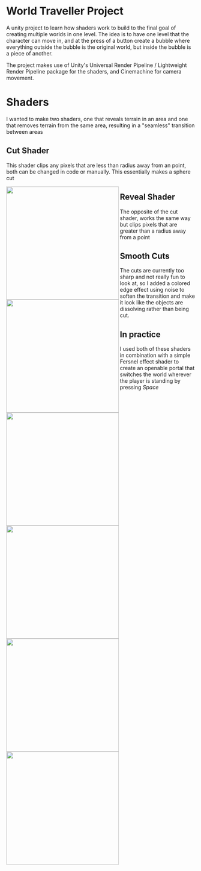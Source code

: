 # World Traveller Project
A unity project to learn how shaders work to build to the final goal of creating multiple worlds in one level. The idea is to have one level that the character can move in, and at the press of a button create a  bubble where everything outside the bubble is the original world, but inside the bubble is a piece of another.


The project makes use of Unity's Universal Render Pipeline / Lightweight Render Pipeline package for the shaders, and Cinemachine for camera movement.


# Shaders
I wanted to make two shaders, one that reveals terrain in an area and one that removes terrain from the same area, resulting in a "seamless" transition between areas

## Cut Shader
This shader clips any pixels that are less than radius away from an point, both can be changed in code or manually. This essentially makes a sphere cut

<img src="https://github.com/tobymcguire0/images/blob/main/WorldTravellerImg/RegularSliceShader.PNG" width=300 align=left>


## Reveal Shader
The opposite of the cut shader, works the same way but clips pixels that are greater than a radius away from a point

<img src="https://github.com/tobymcguire0/images/blob/main/WorldTravellerImg/RevealRegular.PNG" width=300 align=left>

## Smooth Cuts
The cuts are currently too sharp and not really fun to look at, so I added a colored edge effect using noise to soften the transition and make it look like the objects are dissolving rather than being cut.

<img src="https://github.com/tobymcguire0/images/blob/main/WorldTravellerImg/CutShaderNoiseOutline.PNG" width=300 align=left>

<img src="https://github.com/tobymcguire0/images/blob/main/WorldTravellerImg/RevealNoiseOutline.PNG" width=300 align=left>


## In practice
I used both of these shaders in combination with a simple Fersnel effect shader to create an openable portal that switches the world wherever the player is standing by pressing *Space*

<img src="https://github.com/tobymcguire0/images/blob/main/WorldTravellerImg/WorldNoBubble.PNG" width=300 align=left>

<img src="https://github.com/tobymcguire0/images/blob/main/WorldTravellerImg/WorldBubble.PNG" width=300 align=left>


